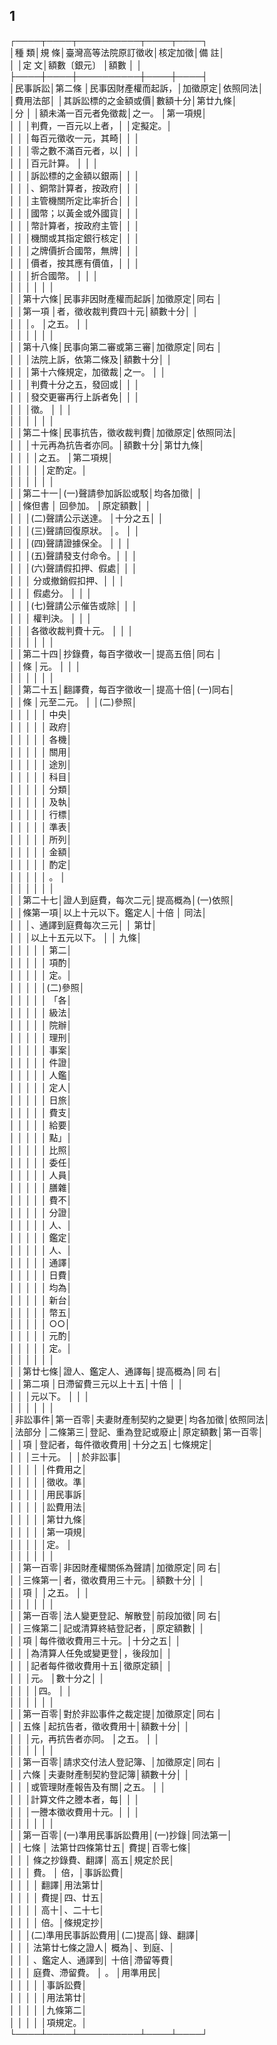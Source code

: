 1
-
┌────┬────┬──────────┬────┬────┐  
│種    類│規    條│臺灣高等法院原訂徵收│核定加徵│備    註│  
│        │定    文│額數〔銀元〕        │額數    │        │  
├────┼────┼──────────┼────┼────┤  
│民事訴訟│第二條  │民事因財產權而起訴，│加徵原定│依照同法│  
│費用法部│        │其訴訟標的之金額或價│數額十分│第廿九條│  
│分      │        │額未滿一百元者免徵裁│之一。  │第一項規│  
│        │        │判費，一百元以上者，│        │定擬定。│  
│        │        │每百元徵收一元，其畸│        │        │  
│        │        │零之數不滿百元者，以│        │        │  
│        │        │百元計算。          │        │        │  
│        │        │訴訟標的之金額以銀兩│        │        │  
│        │        │、銅幣計算者，按政府│        │        │  
│        │        │主管機關所定比率折合│        │        │  
│        │        │國幣；以黃金或外國貨│        │        │  
│        │        │幣計算者，按政府主管│        │        │  
│        │        │機關或其指定銀行核定│        │        │  
│        │        │之牌價折合國幣，無牌│        │        │  
│        │        │價者，按其應有價值，│        │        │  
│        │        │折合國幣。          │        │        │  
│        │        │                    │        │        │  
│        │第十六條│民事非因財產權而起訴│加徵原定│同右    │  
│        │第一項  │者，徵收裁判費四十元│額數十分│        │  
│        │        │。                  │之五。  │        │  
│        │        │                    │        │        │  
│        │第十八條│民事向第二審或第三審│加徵原定│同右    │  
│        │        │法院上訴，依第二條及│額數十分│        │  
│        │        │第十六條規定，加徵裁│之一。  │        │  
│        │        │判費十分之五，發回或│        │        │  
│        │        │發交更審再行上訴者免│        │        │  
│        │        │徵。                │        │        │  
│        │        │                    │        │        │  
│        │第二十條│民事抗告，徵收裁判費│加徵原定│依照同法│  
│        │        │十元再為抗告者亦同。│額數十分│第廿九條│  
│        │        │                    │之五。  │第二項規│  
│        │        │                    │        │定酌定。│  
│        │        │                    │        │        │  
│        │第二十一│(一)聲請參加訴訟或駁│均各加徵│        │  
│        │條但書  │    回參加。        │原定額數│        │  
│        │        │(二)聲請公示送達。  │十分之五│        │  
│        │        │(三)聲請回復原狀。  │。      │        │  
│        │        │(四)聲請證據保全。  │        │        │  
│        │        │(五)聲請發支付命令。│        │        │  
│        │        │(六)聲請假扣押、假處│        │        │  
│        │        │    分或撤銷假扣押、│        │        │  
│        │        │    假處分。        │        │        │  
│        │        │(七)聲請公示催告或除│        │        │  
│        │        │    權判決。        │        │        │  
│        │        │各徵收裁判費十元。  │        │        │  
│        │        │                    │        │        │  
│        │第二十四│抄錄費，每百字徵收一│提高五倍│同右    │  
│        │條      │元。                │        │        │  
│        │        │                    │        │        │  
│        │第二十五│翻譯費，每百字徵收一│提高十倍│(一)同右│  
│        │條      │元至二元。          │        │(二)參照│  
│        │        │                    │        │    中央│  
│        │        │                    │        │    政府│  
│        │        │                    │        │    各機│  
│        │        │                    │        │    關用│  
│        │        │                    │        │    途別│  
│        │        │                    │        │    科目│  
│        │        │                    │        │    分類│  
│        │        │                    │        │    及執│  
│        │        │                    │        │    行標│  
│        │        │                    │        │    準表│  
│        │        │                    │        │    所列│  
│        │        │                    │        │    金額│  
│        │        │                    │        │    酌定│  
│        │        │                    │        │    。  │  
│        │        │                    │        │        │  
│        │第二十七│證人到庭費，每次二元│提高概為│(一)依照│  
│        │條第一項│以上十元以下。鑑定人│十倍    │    同法│  
│        │        │、通譯到庭費每次三元│        │    第廿│  
│        │        │以上十五元以下。    │        │    九條│  
│        │        │                    │        │    第二│  
│        │        │                    │        │    項酌│  
│        │        │                    │        │    定。│  
│        │        │                    │        │(二)參照│  
│        │        │                    │        │    「各│  
│        │        │                    │        │    級法│  
│        │        │                    │        │    院辦│  
│        │        │                    │        │    理刑│  
│        │        │                    │        │    事案│  
│        │        │                    │        │    件證│  
│        │        │                    │        │    人鑑│  
│        │        │                    │        │    定人│  
│        │        │                    │        │    日旅│  
│        │        │                    │        │    費支│  
│        │        │                    │        │    給要│  
│        │        │                    │        │    點」│  
│        │        │                    │        │    比照│  
│        │        │                    │        │    委任│  
│        │        │                    │        │    人員│  
│        │        │                    │        │    膳雜│  
│        │        │                    │        │    費不│  
│        │        │                    │        │    分證│  
│        │        │                    │        │    人、│  
│        │        │                    │        │    鑑定│  
│        │        │                    │        │    人、│  
│        │        │                    │        │    通譯│  
│        │        │                    │        │    日費│  
│        │        │                    │        │    均為│  
│        │        │                    │        │    新台│  
│        │        │                    │        │    幣五│  
│        │        │                    │        │    ○○│  
│        │        │                    │        │    元酌│  
│        │        │                    │        │    定。│  
│        │        │                    │        │        │  
│        │第廿七條│證人、鑑定人、通譯每│提高概為│同    右│  
│        │第二項  │日滯留費三元以上十五│十倍    │        │  
│        │        │元以下。            │        │        │  
│        │        │                    │        │        │  
│非訟事件│第一百零│夫妻財產制契約之變更│均各加徵│依照同法│  
│法部分  │二條第三│登記、重為登記或廢止│原定額數│第一百零│  
│        │項      │登記者，每件徵收費用│十分之五│七條規定│  
│        │        │三十元。            │        │於非訟事│  
│        │        │                    │        │件費用之│  
│        │        │                    │        │徵收。準│  
│        │        │                    │        │用民事訴│  
│        │        │                    │        │訟費用法│  
│        │        │                    │        │第廿九條│  
│        │        │                    │        │第一項規│  
│        │        │                    │        │定。    │  
│        │        │                    │        │        │  
│        │第一百零│非因財產權關係為聲請│加徵原定│同    右│  
│        │三條第一│者，徵收費用三十元。│額數十分│        │  
│        │項      │                    │之五。  │        │  
│        │        │                    │        │        │  
│        │第一百零│法人變更登記、解散登│前段加徵│同    右│  
│        │三條第二│記或清算終結登記者，│原定額數│        │  
│        │項      │每件徵收費用三十元。│十分之五│        │  
│        │        │為清算人任免或變更登│，後段加│        │  
│        │        │記者每件徵收費用十五│徵原定額│        │  
│        │        │元。                │數十分之│        │  
│        │        │                    │四。    │        │  
│        │        │                    │        │        │  
│        │第一百零│對於非訟事件之裁定提│加徵原定│同右    │  
│        │五條    │起抗告者，徵收費用十│額數十分│        │  
│        │        │元，再抗告者亦同。  │之五。  │        │  
│        │        │                    │        │        │  
│        │第一百零│請求交付法人登記簿、│加徵原定│同右    │  
│        │六條    │夫妻財產制契約登記簿│額數十分│        │  
│        │        │或管理財產報告及有關│之五。  │        │  
│        │        │計算文件之謄本者，每│        │        │  
│        │        │一謄本徵收費用十元。│        │        │  
│        │        │                    │        │        │  
│        │第一百零│(一)準用民事訴訟費用│(一)抄錄│同法第一│  
│        │七條    │    法第廿四條第廿五│    費提│百零七條│  
│        │        │    條之抄錄費、翻譯│    高五│規定於民│  
│        │        │    費。            │    倍，│事訴訟費│  
│        │        │                    │    翻譯│用法第廿│  
│        │        │                    │    費提│四、廿五│  
│        │        │                    │    高十│、二十七│  
│        │        │                    │    倍。│條規定抄│  
│        │        │(二)準用民事訴訟費用│(二)提高│錄、翻譯│  
│        │        │    法第廿七條之證人│    概為│、到庭、│  
│        │        │    、鑑定人、通譯到│    十倍│滯留等費│  
│        │        │    庭費、滯留費。  │    。  │用準用民│  
│        │        │                    │        │事訴訟費│  
│        │        │                    │        │用法第廿│  
│        │        │                    │        │九條第二│  
│        │        │                    │        │項規定。│  
└────┴────┴──────────┴────┴────┘

